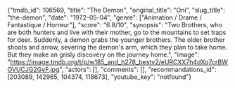 {"tmdb_id": 106569, "title": "The Demon", "original_title": "Oni", "slug_title": "the-demon", "date": "1972-05-04", "genre": ["Animation / Drame / Fantastique / Horreur"], "score": "6.8/10", "synopsis": "Two Brothers, who are both hunters and live with their mother, go to the mountains to set traps for deer. Suddenly, a demon grabs the younger brothers. The older brother shoots and arrow, severing the demon's arm, which they plan to take home. But they make an grisly discovery on the journey home.", "image": "https://image.tmdb.org/t/p/w185_and_h278_bestv2/eURCXX7h4dXq7crBWOVUCJG2GyF.jpg", "actors": [], "comments": [], "recommandations_id": [203089, 142965, 104374, 118673], "youtube_key": "notfound"}
